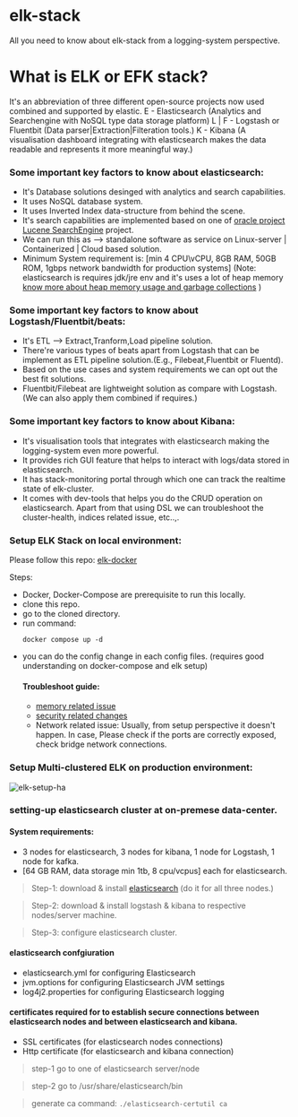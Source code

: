 # elk-stack
All you need to know about elk-stack from a logging-system perspective.


# What is ELK or EFK stack?
It's an abbreviation of three different open-source projects now used combined and supported by elastic.
E - Elasticsearch (Analytics and Searchengine with NoSQL type data storage platform)
L | F - Logstash or Fluentbit (Data parser|Extraction|Filteration tools.)
K - Kibana (A visualisation dashboard integrating with elasticsearch makes the data readable and represents it more meaningful way.)

### Some important key factors to know about elasticsearch:
- It's Database solutions desinged with analytics and search capabilities.
- It uses NoSQL database system.
- It uses Inverted Index data-structure from behind the scene.
- It's search capabilities are implemented based on one of [oracle project Lucene SearchEngine](https://lucene.apache.org/) project.
- We can run this as --> standalone software as service on Linux-server | Containerized | Cloud based solution.
- Minimum System requirement is: [min 4 CPU\vCPU, 8GB RAM, 50GB ROM, 1gbps network bandwidth for production systems] (Note: elasticsearch is requires jdk/jre env and it's uses a lot of heap memory [know more about heap memory usage and garbage collections](https://opster.com/guides/elasticsearch/capacity-planning/elasticsearch-heap-size-usage/) )

### Some important key factors to know about Logstash/Fluentbit/beats:
- It's ETL --> Extract,Tranform,Load pipeline solution.
- There're various types of beats apart from Logstash that can be implement as ETL pipeline solution.(E.g., Filebeat,Fluentbit or Fluentd).
- Based on the use cases and system requirements we can opt out the best fit solutions.
- Fluentbit/Filebeat are lightweight solution as compare with Logstash. (We can also apply them combined if requires.)


### Some important key factors to know about Kibana:
- It's visualisation tools that integrates with elasticsearch making the logging-system even more powerful.
- It provides rich GUI feature that helps to interact with logs/data stored in elasticsearch.
- It has stack-monitoring portal through which one can track the realtime state of elk-cluster.
- It comes with dev-tools that helps you do the CRUD operation on elasticsearch. Apart from that using DSL we can troubleshoot the cluster-health, indices related issue, etc..,.


### Setup ELK Stack on local environment:

Please follow this repo: [elk-docker](https://github.com/aryaa192/elk-docker)

Steps:
- Docker, Docker-Compose are prerequisite to run this locally.
- clone this repo.
- go to the cloned directory.
- run command:
  ```
  docker compose up -d
  ```
- you can do the config change in each config files. (requires good understanding on docker-compose and elk setup)
  #### Troubleshoot guide:
  - [memory related issue](https://discuss.elastic.co/t/understanding-docker-and-memory-settings/123336/3)
  - [security related changes](https://www.elastic.co/guide/en/elasticsearch/reference/current/security-basic-setup.html)
  - Network related issue: Usually, from setup perspective it doesn't happen. In case, Please check if the ports are correctly exposed, check bridge network connections.
 

### Setup Multi-clustered ELK on production environment:

![elk-setup-ha](https://github.com/aryaa192/elk-stack/assets/22274075/67f66dac-32de-4607-af10-c41decf77f1e)

### setting-up elasticsearch cluster at on-premese data-center.
#### System requirements:
- 3 nodes for elasticsearch, 3 nodes for kibana, 1 node for Logstash, 1 node for kafka.
- [64 GB RAM, data storage min 1tb, 8 cpu/vcpus] each for elasticsearch.

> Step-1: download & install [elasticsearch](https://www.elastic.co/downloads/elasticsearch) (do it for all three nodes.)

> Step-2: download & install logstash & kibana to respective nodes/server machine.

> Step-3: configure elasticsearch cluster.

#### elasticsearch confgiuration 
- elasticsearch.yml for configuring Elasticsearch
- jvm.options for configuring Elasticsearch JVM settings
- log4j2.properties for configuring Elasticsearch logging
#### certificates required for to establish secure connections between elasticsearch nodes and between elasticsearch and kibana.
- SSL certificates (for elasticsearch nodes connections)
- Http certificate (for elasticsearch and kibana connection)

> step-1 go to one of elasticsearch server/node

> step-2 go to /usr/share/elasticsearch/bin

> generate ca command: ```./elasticsearch-certutil ca```
